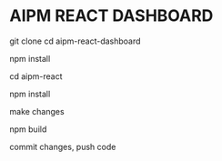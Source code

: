 # AIPM REACT DASHBOARD

git clone <repository url>
cd aipm-react-dashboard

npm install

cd aipm-react

npm install

make changes

npm build

commit changes, push code

